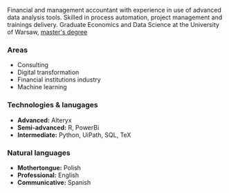 Financial and management accountant with experience in use of advanced data analysis tools. 
Skilled in process automation, project management and trainings delivery. 
Graduate Economics and Data Science at the University of Warsaw, [master's degree](https://github.com/damian-zamojda/Constitutional-compliance-and-FDI-in-low-income-countries.git)

 ### Areas
- Consulting
- Digital transformation
- Financial institutions industry
- Machine learning

### Technologies & lanugages
- **Advanced:** Alteryx
- **Semi-advanced:** R, PowerBi
- **Intermediate:** Python, UiPath, SQL, TeX

### Natural languages
- **Mothertongue:** Polish
- **Professional:** English
- **Communicative:** Spanish
